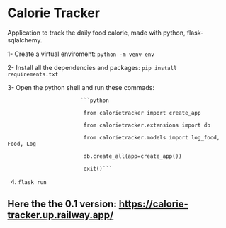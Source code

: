 
# Calorie Tracker

Application to track the daily food calorie, made with python, flask-sqlalchemy.

1- Create a virtual enviroment: `python -m venv env`

2- Install all the dependencies and packages: `pip install requirements.txt`

3- Open the python shell and run these commads: 

                           ```python

                            from calorietracker import create_app
                          
                            from calorietracker.extensions import db

                            from calorietracker.models import log_food, Food, Log
                             
                            db.create_all(app=create_app())
                          
                            exit()```

4) `flask run`

## Here the the 0.1 version: https://calorie-tracker.up.railway.app/

